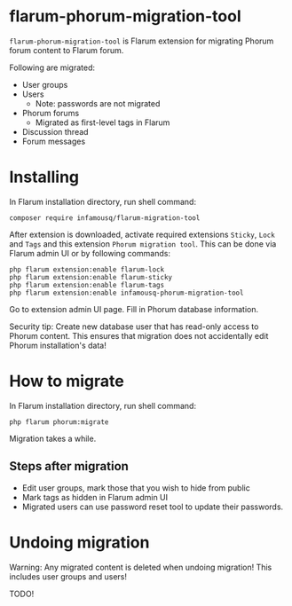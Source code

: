 # flarum-phorum-migration-tool

`flarum-phorum-migration-tool` is Flarum extension for migrating Phorum forum content to Flarum forum.

Following are migrated:
* User groups
* Users
	* Note: passwords are not migrated
* Phorum forums
	* Migrated as first-level tags in Flarum
* Discussion thread
* Forum messages

# Installing

In Flarum installation directory, run shell command:

```
composer require infamousq/flarum-migration-tool
```

After extension is downloaded, activate required extensions `Sticky`, `Lock` and `Tags` and this extension `Phorum migration tool`. This can be done via Flarum admin UI or by following commands:

```
php flarum extension:enable flarum-lock
php flarum extension:enable flarum-sticky
php flarum extension:enable flarum-tags
php flarum extension:enable infamousq-phorum-migration-tool
```

Go to extension admin UI page. Fill in Phorum database information.

Security tip: Create new database user that has read-only access to Phorum content. This ensures that migration does not accidentally edit Phorum installation's data!

# How to migrate

In Flarum installation directory, run shell command:

`php flarum phorum:migrate`

Migration takes a while.

## Steps after migration

* Edit user groups, mark those that you wish to hide from public
* Mark tags as hidden in Flarum admin UI
* Migrated users can use password reset tool to update their passwords.

# Undoing migration

Warning: Any migrated content is deleted when undoing migration! This includes user groups and users!

TODO!
